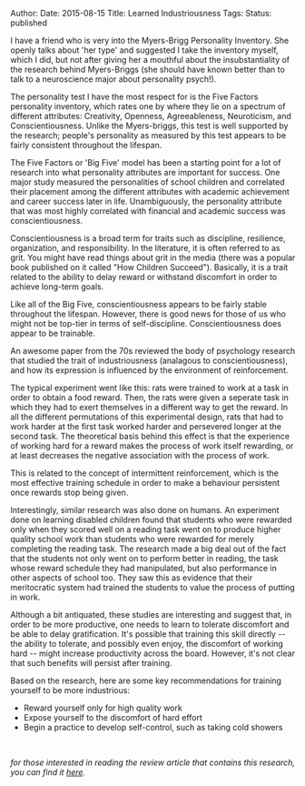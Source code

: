 Author: 
Date: 2015-08-15
Title: Learned Industriousness
Tags: 
Status: published

I have a friend who is very into the Myers-Brigg Personality Inventory. She openly talks about 'her type' and suggested I take the inventory myself, which I did, but not after giving her a mouthful about the insubstantiality of the research behind Myers-Briggs (she should have known better than to talk to a neuroscience major about personality psych!).

 The personality test I have the most respect for is the Five Factors personality inventory, which rates one by where they lie on a spectrum of different attributes: Creativity, Openness, Agreeableness, Neuroticism, and Conscientiousness. Unlike the Myers-briggs, this test is well supported by the research; people's personality as measured by this test appears to be fairly consistent throughout the lifespan.

The Five Factors or 'Big Five' model has been a starting point for a lot of research into what personality attributes are important for success. One major study measured the personalities of school children and correlated their placement among the different attributes with academic achievement and career success later in life. Unambiguously, the personality attribute that was most highly correlated with financial and academic success was conscientiousness.

Conscientiousness is a broad term for traits such as discipline, resilience, organization, and responsibility. In the literature, it is often referred to as grit. You might have read things about grit in the media (there was a popular book published on it called "How Children Succeed"). Basically, it is a trait related to the ability to delay reward or withstand discomfort in order to achieve long-term goals. 

Like all of the Big Five, conscientiousness appears to be fairly stable throughout the lifespan. However, there is good news for those of us who might not be top-tier in terms of self-discipline. Conscientiousness does appear to be trainable.

An awesome paper from the 70s reviewed the body of psychology research that studied the trait of industriousness (analagous to conscientiousness), and how its expression is influenced by the environment of reinforcement. 

The typical experiment went like this: rats were trained to work at a task in order to obtain a food reward. Then, the rats were given a seperate task in which they had to exert themselves in a different way to get the reward. In all the different permutations of this experimental design, rats that had to work harder at the first task worked harder and persevered longer at the second task. The theoretical basis behind this effect is that the experience of working hard for a reward makes the process of work itself rewarding, or at least decreases the negative association with the process of work.

This is related to the concept of intermittent reinforcement, which is the most effective training schedule in order to make a behaviour persistent once rewards stop being given. 

Interestingly, similar research was also done on humans. An experiment done on learning disabled children found that students who were rewarded only when they scored well on a reading task went on to produce higher quality school work than students who were rewarded for merely completing the reading task. The research made a big deal out of the fact that the students not only went on to perform better in reading, the task whose reward schedule they had manipulated, but also performance in other aspects of school too. They saw this as evidence that their meritocratic system had trained the students to value the process of putting in work. 

Although a bit antiquated, these studies are interesting and suggest that, in order to be more productive, one needs to learn to tolerate discomfort and be able to delay gratification. It's possible that training this skill directly -- the ability to tolerate, and possibly even enjoy, the discomfort of working hard -- might increase productivity across the board. However, it's not clear that such benefits will persist after training.

Based on the research, here are some key recommendations for training yourself to be more industrious:

-	Reward yourself only for high quality work
-	Expose yourself to the discomfort of hard effort
-	Begin a practice to develop self-control, such as taking cold showers

<br>
  
*for those interested in reading the review article that contains this research, you can find it [here](http://homepages.se.edu/cvonbergen/files/2013/01/Learned-Industriousness.pdf).* 
